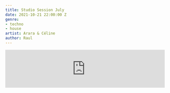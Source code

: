 ```yaml
---
title: Studio Session July
date: 2021-10-21 22:00:00 Z
genre:
- techno
- house
artist: Arara & Céline
author: Raul
---
```


<iframe width="100%" height="120" src="https://www.mixcloud.com/widget/iframe/?hide_cover=1&feed=%2FRadio80K%2Fstudio-session-w-arara-c%C3%A9line-live%2F" frameborder="0" >
</iframe>